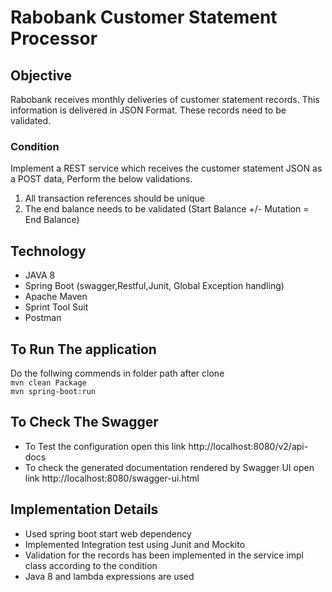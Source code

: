 # Rabobank Customer Statement Processor

## Objective
Rabobank receives monthly deliveries of customer statement records. This information is delivered in JSON Format.
These records need to be validated.

### Condition
Implement a REST service which receives the customer statement JSON as a POST data, Perform the below validations.  
1. All transaction references should be unique  
2. The end balance needs to be validated (Start Balance +/- Mutation = End Balance)  

## Technology
- JAVA 8
- Spring Boot (swagger,Restful,Junit, Global Exception handling)
- Apache Maven
- Sprint Tool Suit
- Postman

## To Run The application
Do the follwing commends in folder path after clone  
`mvn clean Package`  
`mvn spring-boot:run`  

## To Check The Swagger
- To Test the configuration open this link http://localhost:8080/v2/api-docs
- To check the generated documentation rendered by Swagger UI open link http://localhost:8080/swagger-ui.html

## Implementation Details
- Used spring boot start web dependency
- Implemented Integration test using Junit and Mockito
- Validation for the records has been implemented in the service impl class according to the condition
- Java 8 and lambda expressions are used
